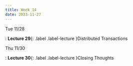 ```yaml
---
title: Week 14
date: 2023-11-27
---
```


Tue 11/28

: **Lecture 29**{: .label .label-lecture }Distributed Transactions

Thu 11/30

: **Lecture 30**{: .label .label-lecture }Closing Thoughts


